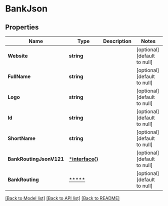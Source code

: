 # BankJson

## Properties
Name | Type | Description | Notes
------------ | ------------- | ------------- | -------------
**Website** | **string** |  | [optional] [default to null]
**FullName** | **string** |  | [optional] [default to null]
**Logo** | **string** |  | [optional] [default to null]
**Id** | **string** |  | [optional] [default to null]
**ShortName** | **string** |  | [optional] [default to null]
**BankRoutingJsonV121** | [***interface{}**](interface{}.md) |  | [optional] [default to null]
**BankRouting** | [*****](.md) |  | [optional] [default to null]

[[Back to Model list]](../README.md#documentation-for-models) [[Back to API list]](../README.md#documentation-for-api-endpoints) [[Back to README]](../README.md)


